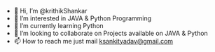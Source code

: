 - 👋 Hi, I’m @krithikShankar
- 👀 I’m interested in JAVA & Python Programming
- 🌱 I’m currently learning Python
- 💞️ I’m looking to collaborate on Projects available on JAVA & Python
- 📫 How to reach me just mail ksankityadav@gmail.com

<!---
krithik9626/krithik9626 is a ✨ special ✨ repository because its `README.md` (this file) appears on your GitHub profile.
You can click the Preview link to take a look at your changes.
--->
